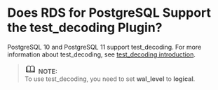 # Does RDS for PostgreSQL Support the test\_decoding Plugin?<a name="rds_faq_0119"></a>

PostgreSQL 10 and PostgreSQL 11 support test\_decoding. For more information about test\_decoding, see  [test\_decoding introduction](https://www.postgresql.org/docs/11/test-decoding.html).

>![](public_sys-resources/icon-note.gif) **NOTE:**   
>To use test\_decoding, you need to set  **wal\_level**  to  **logical**.  

